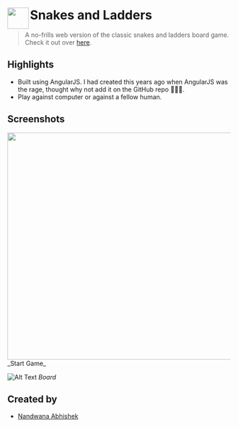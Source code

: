# <img src="https://user-images.githubusercontent.com/36832784/89706016-cce73580-d97f-11ea-9e39-31c731b67dd2.png" height="48" align="left"> Snakes and Ladders

> A no-frills web version of the classic snakes and ladders board game. Check it out over [here](https://heuristic-jang-27db68.netlify.app/).

## Highlights

- Built using AngularJS. I had created this years ago when AngularJS was the rage, thought why not add it on the GitHub repo 🤷🏼‍♂️.
- Play against computer or against a fellow human.

## Screenshots

<img src="https://user-images.githubusercontent.com/36832784/89706139-93fb9080-d980-11ea-9d35-222a4908a227.png" width="512">
_Start Game_

![Alt Text](https://media.giphy.com/media/WovSJAihr1ypWaRzLZ/giphy.gif)
_Board_

## Created by

- [Nandwana Abhishek](https://mobile.twitter.com/nandwana92)
